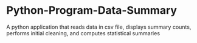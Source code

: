 # Python-Program-Data-Summary
A python application that reads data in csv file, displays summary counts, performs initial cleaning, and computes statistical summaries
